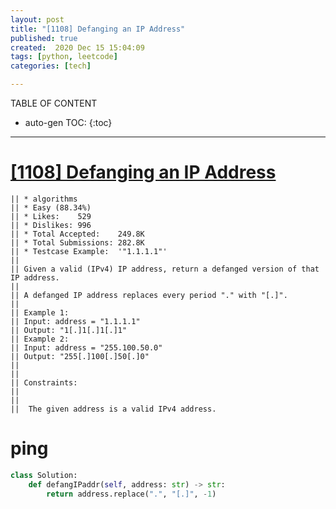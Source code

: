 ```yaml
---
layout: post
title: "[1108] Defanging an IP Address"
published: true
created:  2020 Dec 15 15:04:09
tags: [python, leetcode]
categories: [tech]

---
```


TABLE OF CONTENT

* auto-gen TOC:
{:toc}

- - -

# [[1108] Defanging an IP Address](https://leetcode.com/problems/defanging-an-ip-address/description/)

    || * algorithms
    || * Easy (88.34%)
    || * Likes:    529
    || * Dislikes: 996
    || * Total Accepted:    249.8K
    || * Total Submissions: 282.8K
    || * Testcase Example:  '"1.1.1.1"'
    || 
    || Given a valid (IPv4) IP address, return a defanged version of that IP address.
    || 
    || A defanged IP address replaces every period "." with "[.]".
    ||  
    || Example 1:
    || Input: address = "1.1.1.1"
    || Output: "1[.]1[.]1[.]1"
    || Example 2:
    || Input: address = "255.100.50.0"
    || Output: "255[.]100[.]50[.]0"
    || 
    ||  
    || Constraints:
    || 
    || 
    || 	The given address is a valid IPv4 address.


# ping

```python
class Solution:
    def defangIPaddr(self, address: str) -> str:
        return address.replace(".", "[.]", -1)
```
